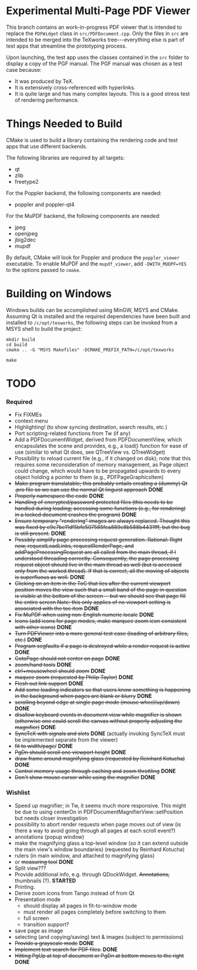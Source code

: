 Experimental Multi-Page PDF Viewer
==================================

This branch contains an work-in-progress PDF viewer that is intended to replace
the `PDFWidget` class in `src/PDFDocument.cpp`. Only the files in `src` are
intended to be merged into the TeXworks tree---everything else is part of test
apps that streamline the prototyping process.

Upon launching, the test app uses the classes contained in the `src` folder to
display a copy of the PGF manual. The PGF manual was chosen as a test case
because:

  - It was produced by TeX.
  - It is extensively cross-referenced with hyperlinks.
  - It is quite large and has many complex layouts. This is a good stress test
    of rendering performance.


Things Needed to Build
======================

CMake is used to build a library containing the rendering code and test apps
that use different backends.

The following libraries are required by all targets:

  - qt
  - zlib
  - freetype2

For the Poppler backend, the following components are needed:

  - poppler and poppler-qt4

For the MuPDF backend, the following components are needed:

  - jpeg
  - openjpeg
  - jbig2dec
  - mupdf

By default, CMake will look for Poppler and produce the `poppler_viewer`
executable. To enable MuPDF and the `mupdf_viewer`, add `-DWITH_MUDPF=YES` to
the options passed to `cmake`.


Building on Windows
===================

Windows builds can be accomplished using MinGW, MSYS and CMake. Assuming Qt is
installed and the required dependencies have been built and installed to
`/c/opt/texworks`, the following steps can be invoked from a MSYS shell to
build the project:

    mkdir build
    cd build
    cmake .. -G "MSYS Makefiles" -DCMAKE_PREFIX_PATH=/c/opt/texworks

    make


TODO
====
### Required
 - Fix FIXMEs
 - context menu
 - Highlighting! (to show syncing destination, search results, etc.)
 - Port scripting-related functions from Tw (if any)
 - Add a PDFDocumentWidget, derived from PDFDocumentView, which encapsulates the
   scene and provides, e.g., a load() function for ease of use (similar to what
   Qt does, see QTreeView vs. QTreeWidget)
 - Possibility to reload current file (e.g., if it changed on disk); note that
   this requires some reconsideration of memory management, as Page object
   could change, which would have to be propagated upwards to every object
   holding a pointer to them (e.g., PDFPageGraphicsItem)
 - ~~Make program translatable; this probably entails creating a (dummy) Qt .pro
   file so we can use the normal Qt linguist approach~~ __DONE__
 - ~~Properly namespace the code~~ __DONE__
 - ~~Handling of encrypted/password protected files (this needs to be handled
   during loading; accessing some functions (e.g., for rendering) in a locked
   document crashes the program)~~ __DONE__
 - ~~Ensure temporary "rendering" images are always replaced. Thought this was
   fixed by e9c7be11df5bfe507585fea889e8b588b4431fff, but the bug is still
   present.~~ __DONE__
 - ~~Possibly simplify page processing request generation. Rational: Right now,
   requestLoadLinks, requestRenderPage, and addPageProcessingRequest are all
   called from the main thread, if I understood threading correctly.
   Consequently, the page processing request object should live in the main
   thread as well (but is accessed only from the worked thread). If that is
   correct, all the moving of objects is superfluous as well.~~ __DONE__
 - ~~Clicking on an item in the ToC that lies after the current viewport position
   moves the view such that a small band of the page in question is visible at
   the bottom of the screen---but we should see that page fill the entire screen
   Note: this only applies of no viewport setting is associated with the toc
   item~~ __DONE__
 - ~~Fix MuPDF when using non-English numeric locale~~ __DONE__
 - ~~Icons (add icons for page modes, make marquee zoom icon consistent with
   other icons)~~ __DONE__
 - ~~Turn PDFViewer into a more general test case (loading of arbitrary files,
   etc.)~~ __DONE__
 - ~~Program segfaults if a page is destroyed while a render request is active~~
   __DONE__
 - ~~GotoPage should not center on page~~ __DONE__
 - ~~zoom/hand tools~~ __DONE__
 - ~~ctrl+mousewheel should zoom~~ __DONE__
 - ~~maquee zoom (requested by Philip Taylor)~~ __DONE__
 - ~~Flesh out link support~~ __DONE__
 - ~~Add some loading indicators so that users know something is happening in the
   background when pages are blank or blurry~~ __DONE__
 - ~~scrolling beyond edge at single page mode (mouse wheel/up/down)~~ __DONE__
 - ~~disallow keyboard events in document view while magnifier is shown (otherwise
   one could scroll the canvas without properly adjusting the magnifier)~~ __DONE__
 - ~~SyncTeX with signals and slots~~ __DONE__ (actually invoking SyncTeX must
   be implemented separate from the viewer)
 - ~~fit to width/page/~~ __DONE__
 - ~~PgDn should scroll one viewport height~~ __DONE__
 - ~~draw frame around magnifying glass (requested by Reinhard Kotucha)~~ __DONE__
 - ~~Control memory usage through caching and zoom throttling~~ __DONE__
 - ~~Don't show mouse cursor while using the magnifier~~ __DONE__

### Wishlist
 - Speed up magnifier; in Tw, it seems much more responsive. This might be due
   to using centerOn in PDFDocumentMagnifierView::setPosition but needs closer
   investigation
 - possibility to abort render requests when page moves out of view (is there a
   way to avoid going through all pages at each scroll event?)
 - annotations (popup window)
 - make the magnifying glass a top-level window (so it can extend outside the
   main view's window boundaries) (requested by Reinhard Kotucha)
 - rulers (in main window, and attached to magnifying glass)
 - or ~~measuring tool~~ __DONE__
 - Split view???
 - Provide additional info, e.g. through QDockWidget. ~~Annotations,~~
   thumbnails (?). __STARTED__
 - Printing.
 - Derive zoom icons from Tango instead of from Qt
 - Presentation mode
   - should display all pages in fit-to-window mode
   - must render all pages completely before switching to them
   - full screen
   - transition support?
 - save page as image
 - selecting (and copying/saving) text & images (subject to permissions)
 - ~~Provide a grayscale mode~~ __DONE__
 - ~~Implement text search for PDF files.~~ __DONE__
 - ~~Hitting PgUp at top of document or PgDn at bottom moves to the right~~
   __DONE__
